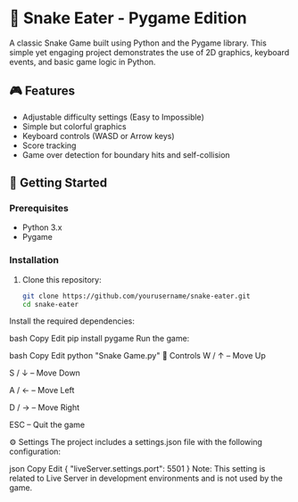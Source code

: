 # 🐍 Snake Eater - Pygame Edition

A classic Snake Game built using Python and the Pygame library. This simple yet engaging project demonstrates the use of 2D graphics, keyboard events, and basic game logic in Python.

## 🎮 Features

- Adjustable difficulty settings (Easy to Impossible)
- Simple but colorful graphics
- Keyboard controls (WASD or Arrow keys)
- Score tracking
- Game over detection for boundary hits and self-collision

## 🚀 Getting Started

### Prerequisites

- Python 3.x
- Pygame

### Installation

1. Clone this repository:
   ```bash
   git clone https://github.com/yourusername/snake-eater.git
   cd snake-eater
Install the required dependencies:

bash
Copy
Edit
pip install pygame
Run the game:

bash
Copy
Edit
python "Snake Game.py"
🎯 Controls
W / ↑ – Move Up

S / ↓ – Move Down

A / ← – Move Left

D / → – Move Right

ESC – Quit the game

⚙️ Settings
The project includes a settings.json file with the following configuration:

json
Copy
Edit
{
    "liveServer.settings.port": 5501
}
Note: This setting is related to Live Server in development environments and is not used by the game.
